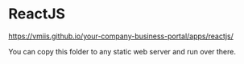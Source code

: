 # ReactJS

https://vmiis.github.io/your-company-business-portal/apps/reactjs/


You can copy this folder to any static web server and run over there.
